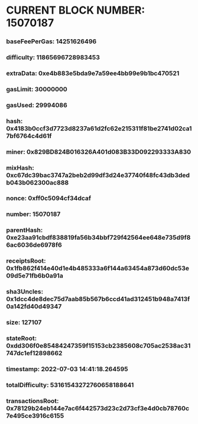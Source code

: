 # CURRENT BLOCK NUMBER: 15070187

### baseFeePerGas: 14251626496
### difficulty: 11865696728983453
### extraData: 0xe4b883e5bda9e7a59ee4bb99e9b1bc470521
### gasLimit: 30000000
### gasUsed: 29994086
### hash: 0x4183b0ccf3d7723d8237a61d2fc62e215311f81be2741d02ca17bf6764c4d61f
### miner: 0x829BD824B016326A401d083B33D092293333A830
### mixHash: 0xc67dc39bac3747a2beb2d99df3d24e37740f48fc43db3dedb043b062300ac888
### nonce: 0xff0c5094cf34dcaf
### number: 15070187
### parentHash: 0xe23aa91cbdf838819fa56b34bbf729f42564ee648e735d9f86ac6036de6978f6
### receiptsRoot: 0x1fb862f414e40d1e4b485333a6f144a63454a873d60dc53e09d5e71fb6b0a91a
### sha3Uncles: 0x1dcc4de8dec75d7aab85b567b6ccd41ad312451b948a7413f0a142fd40d49347
### size: 127107
### stateRoot: 0xdd306f0e85484247359f15153cb2385608c705ac2538ac31747dc1ef12898662
### timestamp: 2022-07-03 14:41:18.264595
### totalDifficulty: 53161543272760658188641
### transactionsRoot: 0x78129b24eb144e7ac6f442573d23c2d73cf3e4d0cb78760c7e495ce3916c6155
